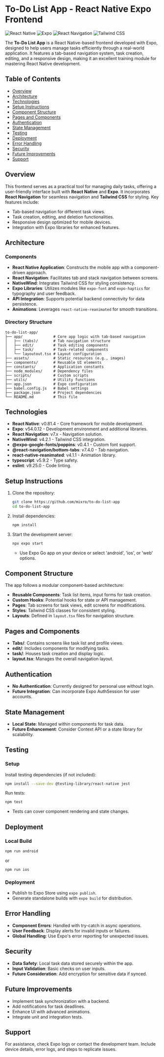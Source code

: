 # To-Do List App - React Native Expo Frontend

![React Native](https://img.shields.io/badge/React_Native-v0.81.4-blue)
![Expo](https://img.shields.io/badge/Expo-v54.0.12-orange)
![React Navigation](https://img.shields.io/badge/React_Navigation-v7.x-green)
![Tailwind CSS](https://img.shields.io/badge/Tailwind_CSS-v3.4.18-purple)

The **To-Do List App** is a React Native-based frontend developed with Expo, designed to help users manage tasks efficiently through a real-world application. It features a tab-based navigation system, task creation, editing, and a responsive design, making it an excellent training module for mastering React Native development.

## Table of Contents

- [Overview](#overview)
- [Architecture](#architecture)
- [Technologies](#technologies)
- [Setup Instructions](#setup-instructions)
- [Component Structure](#component-structure)
- [Pages and Components](#pages-and-components)
- [Authentication](#authentication)
- [State Management](#state-management)
- [Testing](#testing)
- [Deployment](#deployment)
- [Error Handling](#error-handling)
- [Security](#security)
- [Future Improvements](#future-improvements)
- [Support](#support)

## Overview

This frontend serves as a practical tool for managing daily tasks, offering a user-friendly interface built with **React Native** and **Expo**. It incorporates **React Navigation** for seamless navigation and **Tailwind CSS** for styling. Key features include:

- Tab-based navigation for different task views.
- Task creation, editing, and deletion functionalities.
- Responsive design optimized for mobile devices.
- Integration with Expo libraries for enhanced features.

## Architecture

### Components

- **React Native Application**: Constructs the mobile app with a component-driven approach.
- **React Navigation**: Facilitates tab and stack navigation between screens.
- **NativeWind**: Integrates Tailwind CSS for styling consistency.
- **Expo Libraries**: Utilizes modules like `expo-font` and `expo-haptics` for typography and user feedback.
- **API Integration**: Supports potential backend connectivity for data persistence.
- **Animations**: Leverages `react-native-reanimated` for smooth transitions.

### Directory Structure

```plaintext
to-do-list-app/
├── app/              # Core app logic with tab-based navigation
│   ├── (tabs)/       # Tab navigation structure
│   ├── edit/         # Task editing components
│   ├── task/         # Task-related components
│   └── layoutout.tsx # Layout configuration
├── assets/           # Static resources (e.g., images)
├── components/       # Reusable UI elements
├── constants/        # Application constants
├── node_modules/     # Dependency files
├── scripts/          # Custom scripts
├── utils/            # Utility functions
├── app.json          # Expo configuration
├── babel.config.js   # Babel settings
├── package.json      # Project dependencies
└── README.md         # This file
```

## Technologies

- **React Native**: v0.81.4 - Core framework for mobile development.
- **Expo**: v54.0.12 - Development environment and additional libraries.
- **React Navigation**: v7.x - Navigation solution.
- **NativeWind**: v4.2.1 - Tailwind CSS integration.
- **@expo-google-fonts/poppins**: v0.4.1 - Custom font support.
- **@react-navigation/bottom-tabs**: v7.4.0 - Tab navigation.
- **react-native-reanimated**: v4.1.1 - Animation library.
- **typescript**: v5.9.2 - Type safety.
- **eslint**: v9.25.0 - Code linting.

## Setup Instructions

1. Clone the repository:
    ```bash
    git clone https://github.com/mixro/to-do-list-app
    cd to-do-list-app
    ```

2. Install dependencies:
    ```bash
    npm install
    ```

3. Start the development server:
    ```bash
    npx expo start
    ```

    - Use Expo Go app on your device or select 'android', 'ios', or 'web' options.

## Component Structure
The app follows a modular component-based architecture:

- **Reusable Components**: Task list items, input forms for task creation.
- **Custom Hooks**: Potential hooks for state or API management.
- **Pages**: Tab screens for task views, edit screens for modifications.
- **Styles**: Tailwind CSS classes for consistent styling.
- **Layouts**: Defined in `layout.tsx` files for navigation structure.

## Pages and Components

- **Tabs/**: Contains screens like task list and profile views.
- **edit/**: Includes components for modifying tasks.
- **task/**: Houses task creation and display logic.
- **layout.tsx**: Manages the overall navigation layout.

## Authentication

- **No Authentication**: Currently designed for personal use without login.
- **Future Integration**: Can incorporate Expo AuthSession for user accounts.

## State Management

- **Local State**: Managed within components for task data.
- **Future Enhancement**: Consider Context API or a state library for scalability.

## Testing

### Setup

Install testing dependencies (if not included):
```bash
npm install --save-dev @testing-library/react-native jest
```

Run tests:
```bash
npm test
```

- Tests can cover component rendering and state changes.

## Deployment

### Local Build
```bash
npm run android
```
or
```bash
npm run ios
```

### Deployment

- Publish to Expo Store using `expo publish`.
- Generate standalone builds with `expo build` for distribution.

## Error Handling

- **Component Errors**: Handled with try-catch in async operations.
- **User Feedback**: Display alerts for invalid inputs or failures.
- **Global Handling**: Use Expo's error reporting for unexpected issues.

## Security

- **Data Safety**: Local task data stored securely within the app.
- **Input Validation**: Basic checks on user inputs.
- **Future Consideration**: Add encryption for sensitive data if synced.

## Future Improvements

- Implement task synchronization with a backend.
- Add notifications for task deadlines.
- Enhance UI with advanced animations.
- Integrate unit and integration tests.

## Support
For assistance, check Expo logs or contact the development team. Include device details, error logs, and steps to replicate issues.